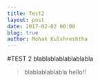 ```yaml
---
title: Test2
layout: post
date: 2017-02-02 00:00
blog: true
author: Mohak Kulshreshtha
---
```

#TEST 2
blablablablablablabla
>blablablablabla
hello!!
